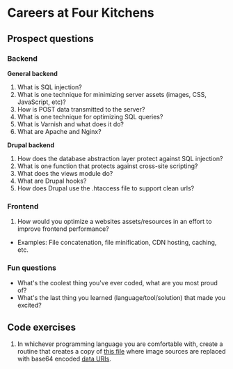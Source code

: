 # Careers at Four Kitchens

## Prospect questions

### Backend

**General backend**

1. What is SQL injection?
2. What is one technique for minimizing server assets (images, CSS, JavaScript, etc)?
3. How is POST data transmitted to the server?
4. What is one technique for optimizing SQL queries?
5. What is Varnish and what does it do?
6. What are Apache and Nginx?

**Drupal backend**

1. How does the database abstraction layer protect against SQL injection?
2. What is one function that protects against cross-site scripting?
3. What does the views module do?
4. What are Drupal hooks?
5. How does Drupal use the .htaccess file to support clean urls?

### Frontend

1. How would you optimize a websites assets/resources in an effort to improve frontend performance?
 * Examples: File concatenation, file minification, CDN hosting, caching, etc.

### Fun questions

* What's the coolest thing you've ever coded, what are you most proud of?
* What's the last thing you learned (language/tool/solution) that made you excited?

## Code exercises

1. In whichever programming language you are comfortable with, create a routine that
   creates a copy of [this file](./exercises/base64/index.html) where image sources
   are replaced with base64 encoded [data URIs](https://developer.mozilla.org/en-US/docs/data_URIs).
